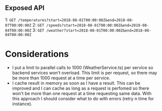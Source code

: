 ## Exposed API

1: `GET /temperatures?start=2018-08-01T00:00:00Z&end=2018-08-07T00:00:00Z`
2: `GET /speeds?start=2018-08-01T00:00:00Z&end=2018-08-04T00:00:00Z`
3: `GET /weather?start=2018-08-01T00:00:00Z&end=2018-08-04T00:00:00Z`

# Considerations

* I put a limit to parallel calls to 1000 (WeatherService.ts) per service so backend services won't overload. This limit is per request, so there may be more than 1000 request at a time per service.
* I cache result in memory as soon as I have a result. This can be improved and I can cache as long as a request is perfomed so there won't be more than one request at a time requesting same data.
With this approach I should consider what to do with errors (retry n time for instance).